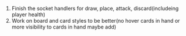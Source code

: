1) Finish the socket handlers for draw, place, attack, discard(includeing player health)
2) Work on board and card styles to be better(no hover cards in hand or more visibility to cards in hand maybe add)